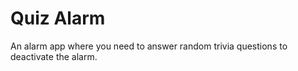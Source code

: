 # Quiz Alarm

An alarm app where you need to answer random trivia questions to deactivate the alarm.
